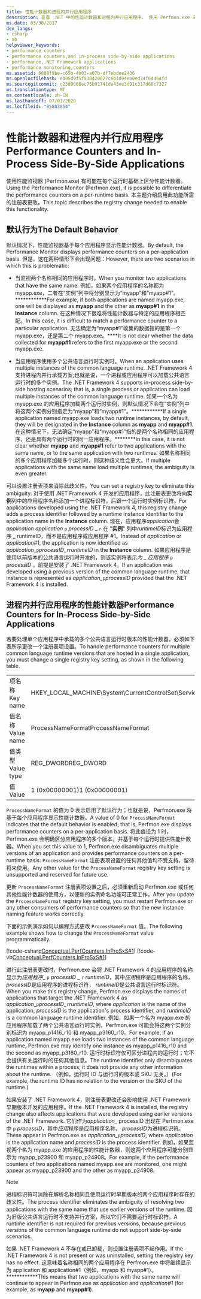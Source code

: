 ```yaml
---
title: 性能计数器和进程内并行应用程序
description: 查看 .NET 中的性能计数器和进程内并行应用程序。 使用 Perfmon.exe 来区分每个运行时的性能计数器。
ms.date: 03/30/2017
dev_langs:
- csharp
- vb
helpviewer_keywords:
- performance counters
- performance counters,and in-process side-by-side applications
- performance,.NET Framework applications
- performance monitoring,counters
ms.assetid: 6888f9be-c65b-4b03-a07b-df7ebdee2436
ms.openlocfilehash: eb05d9f5f930420827c6b3d94ea0ed34f64464fd
ms.sourcegitcommit: c23d9666ec75b91741da43ee3d91c317d68c7327
ms.translationtype: MT
ms.contentlocale: zh-CN
ms.lasthandoff: 07/01/2020
ms.locfileid: "85803854"
---
```

# <a name="performance-counters-and-in-process-side-by-side-applications"></a><span data-ttu-id="0fe8d-104">性能计数器和进程内并行应用程序</span><span class="sxs-lookup"><span data-stu-id="0fe8d-104">Performance Counters and In-Process Side-By-Side Applications</span></span>
<span data-ttu-id="0fe8d-105">使用性能监视器 (Perfmon.exe) 有可能在每个运行时基础上区分性能计数器。</span><span class="sxs-lookup"><span data-stu-id="0fe8d-105">Using the Performance Monitor (Perfmon.exe), it is possible to differentiate the performance counters on a per-runtime basis.</span></span> <span data-ttu-id="0fe8d-106">本主题介绍启用此功能所需的注册表更改。</span><span class="sxs-lookup"><span data-stu-id="0fe8d-106">This topic describes the registry change needed to enable this functionality.</span></span>  
  
## <a name="the-default-behavior"></a><span data-ttu-id="0fe8d-107">默认行为</span><span class="sxs-lookup"><span data-stu-id="0fe8d-107">The Default Behavior</span></span>  
 <span data-ttu-id="0fe8d-108">默认情况下，性能监视器基于每个应用程序显示性能计数器。</span><span class="sxs-lookup"><span data-stu-id="0fe8d-108">By default, the Performance Monitor displays performance counters on a per-application basis.</span></span> <span data-ttu-id="0fe8d-109">但是，这在两种情形下会出现问题：</span><span class="sxs-lookup"><span data-stu-id="0fe8d-109">However, there are two scenarios in which this is problematic:</span></span>  
  
- <span data-ttu-id="0fe8d-110">当监视两个名称相同的应用程序时。</span><span class="sxs-lookup"><span data-stu-id="0fe8d-110">When you monitor two applications that have the same name.</span></span> <span data-ttu-id="0fe8d-111">例如，如果两个应用程序的名称都为 myapp.exe，二者在“实例”列中将分别显示为“myapp”和“myapp#1”。\*\*\*\*\*\*\*\*\*\*\*\*</span><span class="sxs-lookup"><span data-stu-id="0fe8d-111">For example, if both applications are named myapp.exe, one will be displayed as **myapp** and the other as **myapp#1** in the **Instance** column.</span></span> <span data-ttu-id="0fe8d-112">在这种情况下很难将性能计数器与特定的应用程序相匹配。</span><span class="sxs-lookup"><span data-stu-id="0fe8d-112">In this case, it is difficult to match a performance counter to a particular application.</span></span> <span data-ttu-id="0fe8d-113">无法确定为“myapp#1”收集的数据指的是第一个 myapp.exe，还是第二个 myapp.exe。\*\*\*\*</span><span class="sxs-lookup"><span data-stu-id="0fe8d-113">It is not clear whether the data collected for **myapp#1** refers to the first myapp.exe or the second myapp.exe.</span></span>  
  
- <span data-ttu-id="0fe8d-114">当应用程序使用多个公共语言运行时实例时。</span><span class="sxs-lookup"><span data-stu-id="0fe8d-114">When an application uses multiple instances of the common language runtime.</span></span> <span data-ttu-id="0fe8d-115">.NET Framework 4 支持进程内并行承载方案;也就是说，一个进程或应用程序可以加载公共语言运行时的多个实例。</span><span class="sxs-lookup"><span data-stu-id="0fe8d-115">The .NET Framework 4 supports in-process side-by-side hosting scenarios; that is, a single process or application can load multiple instances of the common language runtime.</span></span> <span data-ttu-id="0fe8d-116">如果一个名为 myapp.exe 的应用程序加载两个运行时实例，则默认情况下会在“实例”列中将这两个实例分别指定为“myapp”和“myapp#1”。\*\*\*\*\*\*\*\*\*\*\*\*</span><span class="sxs-lookup"><span data-stu-id="0fe8d-116">If a single application named myapp.exe loads two runtime instances, by default, they will be designated in the **Instance** column as **myapp** and **myapp#1**.</span></span> <span data-ttu-id="0fe8d-117">在这种情况下，无法确定“myapp”和“myapp#1”指的是两个名称相同的应用程序，还是具有两个运行时的同一应用程序。\*\*\*\*\*\*\*\*</span><span class="sxs-lookup"><span data-stu-id="0fe8d-117">In this case, it is not clear whether **myapp** and **myapp#1** refer to two applications with the same name, or to the same application with two runtimes.</span></span> <span data-ttu-id="0fe8d-118">如果名称相同的多个应用程序加载多个运行时，则这种歧义性会更大。</span><span class="sxs-lookup"><span data-stu-id="0fe8d-118">If multiple applications with the same name load multiple runtimes, the ambiguity is even greater.</span></span>  
  
 <span data-ttu-id="0fe8d-119">可以设置注册表项来消除此歧义性。</span><span class="sxs-lookup"><span data-stu-id="0fe8d-119">You can set a registry key to eliminate this ambiguity.</span></span> <span data-ttu-id="0fe8d-120">对于使用 .NET Framework 4 开发的应用程序，此注册表更改将向**实例**列中的应用程序名称添加一个进程标识符，后跟一个运行时实例标识符。</span><span class="sxs-lookup"><span data-stu-id="0fe8d-120">For applications developed using the .NET Framework 4, this registry change adds a process identifier followed by a runtime instance identifier to the application name in the **Instance** column.</span></span> <span data-ttu-id="0fe8d-121">现在，应用程序*application*会*application* *application* `p` *processID* \_ `r` 在 "**实例**" 列中*runtimeID*标识为应用程序 _ runtimeID，而不是应用程序或应用程序 #1。</span><span class="sxs-lookup"><span data-stu-id="0fe8d-121">Instead of *application* or *application*#1, the application is now identified as *application*_`p`*processID*\_`r`*runtimeID* in the **Instance** column.</span></span> <span data-ttu-id="0fe8d-122">如果应用程序是使用以前版本的公共语言运行时开发的，则该实例将表示*为 \_ 应用程序* `p` *processID* ，前提是安装了 .NET Framework 4。</span><span class="sxs-lookup"><span data-stu-id="0fe8d-122">If an application was developed using a previous version of the common language runtime, that instance is represented as *application\_*`p`*processID* provided that the .NET Framework 4 is installed.</span></span>  
  
## <a name="performance-counters-for-in-process-side-by-side-applications"></a><span data-ttu-id="0fe8d-123">进程内并行应用程序的性能计数器</span><span class="sxs-lookup"><span data-stu-id="0fe8d-123">Performance Counters for In-Process Side-by-Side Applications</span></span>  
 <span data-ttu-id="0fe8d-124">若要处理单个应用程序中承载的多个公共语言运行时版本的性能计数器，必须如下表所示更改一个注册表项设置。</span><span class="sxs-lookup"><span data-stu-id="0fe8d-124">To handle performance counters for multiple common language runtime versions that are hosted in a single application, you must change a single registry key setting, as shown in the following table.</span></span>  
  
|||  
|-|-|  
|<span data-ttu-id="0fe8d-125">项名称</span><span class="sxs-lookup"><span data-stu-id="0fe8d-125">Key name</span></span>|<span data-ttu-id="0fe8d-126">HKEY_LOCAL_MACHINE\System\CurrentControlSet\Services\\.NETFramework\Performance</span><span class="sxs-lookup"><span data-stu-id="0fe8d-126">HKEY_LOCAL_MACHINE\System\CurrentControlSet\Services\\.NETFramework\Performance</span></span>|  
|<span data-ttu-id="0fe8d-127">值名称</span><span class="sxs-lookup"><span data-stu-id="0fe8d-127">Value name</span></span>|<span data-ttu-id="0fe8d-128">ProcessNameFormat</span><span class="sxs-lookup"><span data-stu-id="0fe8d-128">ProcessNameFormat</span></span>|  
|<span data-ttu-id="0fe8d-129">值类型</span><span class="sxs-lookup"><span data-stu-id="0fe8d-129">Value type</span></span>|<span data-ttu-id="0fe8d-130">REG_DWORD</span><span class="sxs-lookup"><span data-stu-id="0fe8d-130">REG_DWORD</span></span>|  
|<span data-ttu-id="0fe8d-131">值</span><span class="sxs-lookup"><span data-stu-id="0fe8d-131">Value</span></span>|<span data-ttu-id="0fe8d-132">1 (0x00000001)</span><span class="sxs-lookup"><span data-stu-id="0fe8d-132">1 (0x00000001)</span></span>|  
  
 <span data-ttu-id="0fe8d-133">`ProcessNameFormat` 的值为 0 表示启用了默认行为；也就是说，Perfmon.exe 将基于每个应用程序显示性能计数器。</span><span class="sxs-lookup"><span data-stu-id="0fe8d-133">A value of 0 for `ProcessNameFormat` indicates that the default behavior is enabled; that is, Perfmon.exe displays performance counters on a per-application basis.</span></span> <span data-ttu-id="0fe8d-134">将此值设为 1 时，Perfmon.exe 会明确区分应用程序的多个版本，并基于每个运行时提供性能计数器。</span><span class="sxs-lookup"><span data-stu-id="0fe8d-134">When you set this value to 1, Perfmon.exe disambiguates multiple versions of an application and provides performance counters on a per-runtime basis.</span></span> <span data-ttu-id="0fe8d-135">`ProcessNameFormat` 注册表项设置的任何其他值均不受支持，留待将来使用。</span><span class="sxs-lookup"><span data-stu-id="0fe8d-135">Any other value for the `ProcessNameFormat` registry key setting is unsupported and reserved for future use.</span></span>  
  
 <span data-ttu-id="0fe8d-136">更新 `ProcessNameFormat` 注册表项设置之后，必须重新启动 Perfmon.exe 或任何其他性能计数器的使用方，以便新的实例命名功能可正常工作。</span><span class="sxs-lookup"><span data-stu-id="0fe8d-136">After you update the `ProcessNameFormat` registry key setting, you must restart Perfmon.exe or any other consumers of performance counters so that the new instance naming feature works correctly.</span></span>  
  
 <span data-ttu-id="0fe8d-137">下面的示例演示如何以编程方式更改 `ProcessNameFormat` 值。</span><span class="sxs-lookup"><span data-stu-id="0fe8d-137">The following example shows how to change the `ProcessNameFormat` value programmatically.</span></span>  
  
 [!code-csharp[Conceptual.PerfCounters.InProSxS#1](../../../samples/snippets/csharp/VS_Snippets_CLR/conceptual.perfcounters.inprosxs/cs/regsetting1.cs#1)]
 [!code-vb[Conceptual.PerfCounters.InProSxS#1](../../../samples/snippets/visualbasic/VS_Snippets_CLR/conceptual.perfcounters.inprosxs/vb/regsetting1.vb#1)]  
  
 <span data-ttu-id="0fe8d-138">进行此注册表更改时，Perfmon.exe 会将 .NET Framework 4 的应用程序的名称显示为*应用程序*_ `p` *processID* \_ `r` *runtimeID*，其中*应用*程序是应用程序的名称， *processID*是应用程序的进程标识符， *runtimeID*是公共语言运行时标识符。</span><span class="sxs-lookup"><span data-stu-id="0fe8d-138">When you make this registry change, Perfmon.exe displays the names of applications that target the .NET Framework 4 as *application*_`p`*processID*\_`r`*runtimeID*, where *application* is the name of the application, *processID* is the application's process identifier, and *runtimeID* is a common language runtime identifier.</span></span> <span data-ttu-id="0fe8d-139">例如，如果一个名为 myapp.exe 的应用程序加载了两个公共语言运行时实例，Perfmon.exe 可能会将这两个实例分别标识为 myapp_p1416_r10 和 myapp_p3160_r10。</span><span class="sxs-lookup"><span data-stu-id="0fe8d-139">For example, if an application named myapp.exe loads two instances of the common language runtime, Perfmon.exe may identify one instance as myapp_p1416_r10 and the second as myapp_p3160_r10.</span></span> <span data-ttu-id="0fe8d-140">运行时标识符仅可区分进程内的运行时；它不会提供有关运行时的任何其他信息。</span><span class="sxs-lookup"><span data-stu-id="0fe8d-140">The runtime identifier only disambiguates the runtimes within a process; it does not provide any other information about the runtime.</span></span> <span data-ttu-id="0fe8d-141">（例如，运行时 ID 与运行时的版本或 SKU 无关。）</span><span class="sxs-lookup"><span data-stu-id="0fe8d-141">(For example, the runtime ID has no relation to the version or the SKU of the runtime.)</span></span>  
  
 <span data-ttu-id="0fe8d-142">如果安装了 .NET Framework 4，则注册表更改还会影响使用 .NET Framework 早期版本开发的应用程序。</span><span class="sxs-lookup"><span data-stu-id="0fe8d-142">If the .NET Framework 4 is installed, the registry change also affects applications that were developed using earlier versions of the .NET Framework.</span></span> <span data-ttu-id="0fe8d-143">它们作为*application_* processID 出现在 Perfmon.exe 中 `p` *processID*，其中*应用*程序是应用程序名称， *processID*为进程标识符。</span><span class="sxs-lookup"><span data-stu-id="0fe8d-143">These appear in Perfmon.exe as *application_*`p`*processID*, where *application* is the application name and *processID* is the process identifier.</span></span> <span data-ttu-id="0fe8d-144">例如，如果监视两个名为 myapp.exe 的应用程序的性能计数器，则这两个应用程序可能分别显示为 myapp_p23900 和 myapp_p24908。</span><span class="sxs-lookup"><span data-stu-id="0fe8d-144">For example, if the performance counters of two applications named myapp.exe are monitored, one might appear as myapp_p23900 and the other as myapp_p24908.</span></span>  
  
> [!NOTE]
> <span data-ttu-id="0fe8d-145">进程标识符可消除在解析名称相同且使用运行时早期版本的两个应用程序时存在的歧义性。</span><span class="sxs-lookup"><span data-stu-id="0fe8d-145">The process identifier eliminates the ambiguity of resolving two applications with the same name that use earlier versions of the runtime.</span></span> <span data-ttu-id="0fe8d-146">因为旧版公共语言运行时不支持并行方案，所以它们不需要运行时标识符。</span><span class="sxs-lookup"><span data-stu-id="0fe8d-146">A runtime identifier is not required for previous versions, because previous versions of the common language runtime do not support side-by-side scenarios.</span></span>  
  
 <span data-ttu-id="0fe8d-147">如果 .NET Framework 4 不存在或已卸载，则设置注册表项不起作用。</span><span class="sxs-lookup"><span data-stu-id="0fe8d-147">If the .NET Framework 4 is not present or was uninstalled, setting the registry key has no effect.</span></span> <span data-ttu-id="0fe8d-148">这意味着名称相同的两个应用程序在 Perfmon.exe 中将继续显示为 application 和 application#1（例如，myapp 和 myapp#1）。\*\*\*\*\*\*\*\*\*\*\*\*</span><span class="sxs-lookup"><span data-stu-id="0fe8d-148">This means that two applications with the same name will continue to appear in Perfmon.exe as *application* and *application#1* (for example, as **myapp** and **myapp#1**).</span></span>
